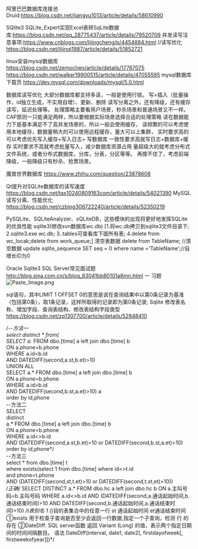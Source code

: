 阿里巴巴数据库连接池Druid:https://blog.csdn.net/jiangyu1013/article/details/58610990

SQlite3
SQLite_Expert实现Excel表转SqLite数据库:https://blog.csdn.net/qq_28775437/article/details/79520709
并发读写注意事项:https://www.cnblogs.com/lijingcheng/p/4454884.html
//读写优化 https://blog.csdn.net/lijinqi1987/article/details/51852721

linux安装mysql数据库
https://blog.csdn.net/zemochen/article/details/17767075
https://blog.csdn.net/walker19900515/article/details/47055595
mysql数据库下载页 https://dev.mysql.com/downloads/mysql/5.0.html

数据库读写优化
大部分数据库都支持多读，一般是使用行锁。
写=插入（批量操作，id独立生成，不实用自增）、更新、删除
读写分离之外，还有降级，还有缓存读写，延迟处理等。
处理策略主要看用户场景，秒杀场景和普通场景又不一样。
CAP原则一只能满足两样，所以要根据实际场景选择合适的处理策略
 读在数据能力下是基本满足不了高并发场景的，所以一般会使用缓存，
读频繁的可以考虑使用本地缓存，数据量稍大的可以使用远程缓存，量大可以上集群，
实时要求高的可以考虑优先写入缓存+写入日志+ 写数据库
一致性要求高就写日志+数据库+缓存
实时要求不高就考虑批量写入，减少数据库资源占用
量超级大的就考虑分布式文件系统，或者分布式数据库，分库，分表，分区等等。
再撑不住了，考虑前端降级，一般降级只有秒杀、抢票场景。

魔兽世界数据库
https://www.zhihu.com/question/23878608

Qt提升对SQLite数据库的读写速度 https://blog.csdn.net/tax10240809163com/article/details/54021390
MySQL读写分离、性能优化 https://blog.csdn.net/czbing308722240/article/details/52350219

PySQLite、SQLiteAnalyzer、sQLiteDB，这些模块的出现将更好地发挥SQLite的优良性能
sqlite3(修改svn数据库wc.db)
[1.将wc.db拷贝到sqlite3文件目录下;   2.sqlite3.exe wc.db;    3..tables可查看库下面所有表;   4.delete from wc_locak;delete from work_queue;]
清空表数据
delete from TableName;  //清空数据
update sqlite_sequence SET seq = 0 where name ='TableName';//自增长ID为0

Oracle Sqlite3 
SQL Server常见面试题 http://blog.sina.com.cn/s/blog_63041bb80101a8mn.html
一 习题
![Paste_Image.png](http://upload-images.jianshu.io/upload_images/2636843-5c1957f34e072861.png?imageMogr2/auto-orient/strip%7CimageView2/2/w/1240)

sql语句，其中LIMIT 1 OFFSET 0的意思是说在查询结果中以第0条记录为基准（包括第0条），取1条记录，这样所取得的记录即为第0条记录;
Sqlite 修改表名称、增加字段、查询表结构、修改表结构字段类型
https://blog.csdn.net/zp1307700/article/details/52848410

/*--方法一  
select distinct * from(  
SELECT a.* FROM dbo.[time] a left join dbo.[time] b  
ON a.phone=b.phone  
WHERE a.id<b.id   
AND DATEDIFF(second,a.st,b.et)>10  
UNION ALL  
SELECT a.* FROM dbo.[time] a left join dbo.[time] b  
ON a.phone=b.phone  
WHERE a.id>b.id   
AND DATEDIFF(second,b.st,a.et)>10) a  
order by id,phone    
--方法二  
SELECT   
distinct   
a.* FROM dbo.[time] a left join dbo.[time] b  
ON a.phone=b.phone  
WHERE a.id<>b.id   
AND (DATEDIFF(second,a.st,b.et)>10 or DATEDIFF(second,b.st,a.et)>10)  
order by id,phone*/   
--方法三  
select * from dbo.[time] t  
where exists(select 1 from dbo.[time] where id<>t.id  
    and phone=t.phone  
    AND (DATEDIFF(second,st,t.et)>10 or DATEDIFF(second,t.st,et)>10))	
/*正确*/
SELECT DISTINCT a.* FROM dbo.hc a left join dbo.hc b
ON a.主叫号码=b.主叫号码
WHERE a.id<>b.id AND (DATEDIFF(second,a.通话起始时间,b.通话结束时间)>10 AND
DATEDIFF(second,b.通话起始时间,a.通话结束时间)>10)
/*t表别名   1 (*)目的表集合中的任意一行 st 通话起始时间 et通话结束时间
①exists  用于检查子查询是否至少会返回一行数据,指定一个子查询，检测 行 的存在
②DateDiff: SQL server函数 
  返回 Variant (Long) 的值，表示两个指定日期间的时间间隔数目。
  语法
  DateDiff(interval, date1, date2[, firstdayofweek[, firstweekofyear]])*/
